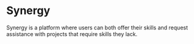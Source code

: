 # Synergy

Synergy is a platform where users can both offer their skills
and request assistance with projects that require skills they lack.
